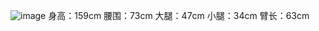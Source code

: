![image](https://github.com/user-attachments/assets/e2a030a8-7038-4b52-af46-91d1e41c0b0a)
身高：159cm
腰围：73cm
大腿：47cm
小腿：34cm
臂长：63cm
